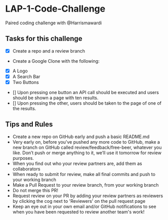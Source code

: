 # LAP-1-Code-Challenge
Paired coding challenge with @Harrismawardi 

## Tasks for this challenge

- [x] Create a repo and a review branch

- Create a Google Clone with the following:
- [x] A Logo
- [x] A Search Bar
- [x] Two Buttons

- [] Upon pressing one button an API call should be executed and users should be shown a page with ten results.
- [] Upon pressing the other, users should be taken to the page of one of the results.

## Tips and Rules 

- Create a new repo on GitHub early and push a basic README.md
- Very early on, before you've pushed any more code to GitHub, make a new branch on GitHub called review/feedback/free-beer, whatever you like. Don’t push or merge anything to it, we’ll use it tomorrow for review purposes.
- When you find out who your review partners are, add them as collaborators
- When ready to submit for review, make all final commits and push to your working branch
- Make a Pull Request to your review branch, from your working branch
- Do not merge this PR!
- Request review on your PR by adding your review partners as reviewers by clicking the cog next to 'Reviewers' on the pull request page
- Keep an eye out in your own email and/or GitHub notifications to see when you have been requested to review another team's work!
